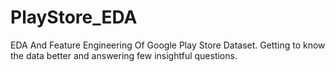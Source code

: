 # PlayStore_EDA
EDA And Feature Engineering Of Google Play Store Dataset. Getting to know the data better and answering few insightful questions.  
